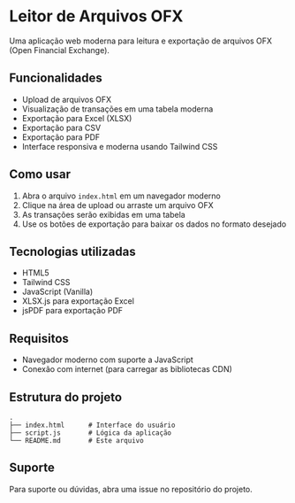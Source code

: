 # Leitor de Arquivos OFX

Uma aplicação web moderna para leitura e exportação de arquivos OFX (Open Financial Exchange).

## Funcionalidades

- Upload de arquivos OFX
- Visualização de transações em uma tabela moderna
- Exportação para Excel (XLSX)
- Exportação para CSV
- Exportação para PDF
- Interface responsiva e moderna usando Tailwind CSS

## Como usar

1. Abra o arquivo `index.html` em um navegador moderno
2. Clique na área de upload ou arraste um arquivo OFX
3. As transações serão exibidas em uma tabela
4. Use os botões de exportação para baixar os dados no formato desejado

## Tecnologias utilizadas

- HTML5
- Tailwind CSS
- JavaScript (Vanilla)
- XLSX.js para exportação Excel
- jsPDF para exportação PDF

## Requisitos

- Navegador moderno com suporte a JavaScript
- Conexão com internet (para carregar as bibliotecas CDN)

## Estrutura do projeto

```
.
├── index.html      # Interface do usuário
├── script.js       # Lógica da aplicação
└── README.md       # Este arquivo
```

## Suporte

Para suporte ou dúvidas, abra uma issue no repositório do projeto. 
